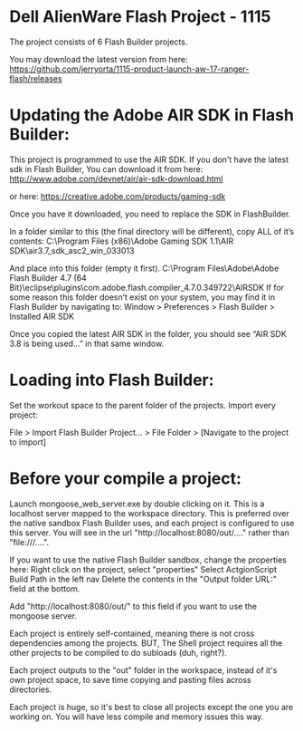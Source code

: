 Dell AlienWare Flash Project - 1115
=============

The project consists of 6 Flash Builder projects.

You may download the latest version from here:
https://github.com/jerryorta/1115-product-launch-aw-17-ranger-flash/releases



Updating the Adobe AIR SDK in Flash Builder:
=============
This project is programmed to use the AIR SDK. If you don't have the latest sdk in Flash Builder, You can download it from here:
http://www.adobe.com/devnet/air/air-sdk-download.html

or here:
https://creative.adobe.com/products/gaming-sdk

Once you have it downloaded, you need to replace the SDK in FlashBuilder.

In a folder similar to this (the final directory will be different), copy ALL of it’s contents:
C:\Program Files (x86)\Adobe Gaming SDK 1.1\AIR SDK\air3.7_sdk_asc2_win_033013

And place into this folder (empty it first).
C:\Program Files\Adobe\Adobe Flash Builder 4.7 (64 Bit)\eclipse\plugins\com.adobe.flash.compiler_4.7.0.349722\AIRSDK
If for some reason this folder doesn’t exist on your system, you may find it in Flash Builder by navigating to:
Window > Preferences > Flash Builder > Installed AIR SDK

Once you copied the latest AIR SDK in the folder, you should see “AIR SDK 3.8 is being used…” in that same window.


Loading into Flash Builder:
=============
Set the workout space to the parent folder of the projects.
Import every project:

  File > Import Flash Builder Project... > File Folder > [Navigate to the project to import]


Before your compile a project:
=============
Launch mongoose_web_server.exe by double clicking on it. This is a localhost server mapped to the workspace directory. This is
preferred over the native sandbox Flash Builder uses, and each project is configured to use this server. You will
see in the url "http://localhost:8080/out/...." rather than "file:///....".

If you want to use the native Flash Builder sandbox, change the properties here:
Right click on the project, select "properties"
Select ActgionScript Build Path in the left nav
Delete the contents in the "Output folder URL:" field at the bottom.

Add "http://localhost:8080/out/" to this field if you want to use the mongoose server.


Each project is entirely self-contained, meaning there is not cross dependencies among the projects. BUT,
The Shell project requires all the other projects to be compiled to do subloads (duh, right?).

Each project outputs to the "out" folder in the workspace, instead of it's own project space, to save time 
copying and pasting files across directories.

Each project is huge, so it's best to close all projects except the one you are working on. You will have less compile and
memory issues this way.


